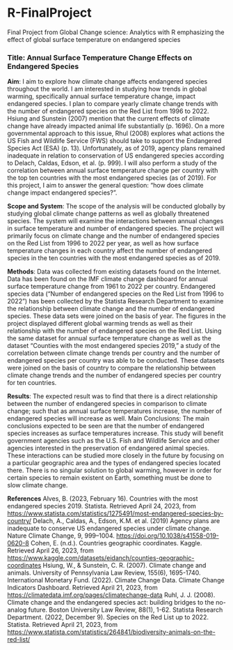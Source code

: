 # R-FinalProject
Final Project from Global Change science: Analytics with R emphasizing the effect of global surface temperature on endangered species

### Title: Annual Surface Temperature Change Effects on Endangered Species

**Aim**: I aim to explore how climate change affects endangered species throughout the world. I am interested in studying how trends in global warming, specifically annual surface temperature change, impact endangered species. I plan to compare yearly climate change trends with the number of endangered species on the Red List from 1996 to 2022. Hsiung and Sunstein (2007) mention that the current effects of climate change have already impacted animal life substantially (p. 1696). On a more governmental approach to this issue, Rhul (2008) explores what actions the US Fish and Wildlife Service (FWS) should take to support the Endangered Species Act (ESA) (p. 13). Unfortunately, as of 2019, agency plans remained inadequate in relation to conservation of US endangered species according to Delach, Caldas, Edson, et al. (p. 999). I will also perform a study of the correlation between annual surface temperature change per country with the top ten countries with the most endangered species (as of 2019). For this project, I aim to answer the general question: “how does climate change impact endangered species?”. 

**Scope and System**: The scope of the analysis will be conducted globally by studying global climate change patterns as well as globally threatened species. The system will examine the interactions between annual changes in surface temperature and number of endangered species. The project will primarily focus on climate change and the number of endangered species on the Red List from 1996 to 2022 per year, as well as how surface temperature changes in each country affect the number of endangered species in the ten countries with the most endangered species as of 2019.

**Methods**: Data was collected from existing datasets found on the Internet. Data has been found on the IMF climate change dashboard for annual surface temperature change from 1961 to 2022 per country. Endangered species data (“Number of endangered species on the Red List from 1996 to 2022”) has been collected by the Statista Research Department to examine the relationship between climate change and the number of endangered species. These data sets were joined on the basis of year. The figures in the project displayed different global warming trends as well as their relationship with the number of endangered species on the Red List. Using the same dataset for annual surface temperature change  as well as the dataset “Counties with the most endangered species 2019,” a study of the correlation between climate change trends per country and the number of endangered species per country was able to be conducted. These datasets were joined on the basis of country to compare the relationship between climate change trends and the number of endangered species per country for ten countries.

**Results**: The expected result was to find that there is a direct relationship between the number of endangered species in comparison to climate change; such that as annual surface temperatures increase, the number of endangered species will increase as well. 
Main Conclusions: The main conclusions expected to be seen are that the number of endangered species increases as surface temperatures increase. This study will benefit government agencies such as the U.S. Fish and Wildlife Service and other agencies interested in the preservation of endangered animal species. These interactions can be studied more closely in the future by focusing on a particular geographic area and the types of endangered species located there. There is no singular solution to global warming, however in order for certain species to remain existent on Earth, something must be done to slow climate change.  

**References**
Alves, B. (2023, February 16). Countries with the most endangered species 2019. Statista. Retrieved April 24, 2023, from https://www.statista.com/statistics/1275491/most-endangered-species-by-country/
Delach, A., Caldas, A., Edson, K.M. et al. (2019) Agency plans are inadequate to conserve US 
endangered species under climate change. Nature Climate Change, 9, 999–1004. 
https://doi.org/10.1038/s41558-019-0620-8
Cohen, E. (n.d.). Countries geographic coordinates. Kaggle. Retrieved April 26, 2023, from https://www.kaggle.com/datasets/eidanch/counties-geographic-coordinates
Hsiung, W., & Sunstein, C. R. (2007). Climate change and animals. University of Pennsylvania 
Law Review, 155(6), 1695-1740.
International Monetary Fund. (2022). Climate Change Data. Climate Change Indicators Dashboard. Retrieved April 21, 2023, from https://climatedata.imf.org/pages/climatechange-data
Ruhl, J. J. (2008). Climate change and the endangered species act: building bridges to the 
no-analog future. Boston University Law Review, 88(1), 1-62. 
Statista Research Department. (2022, December 9). Species on the Red List up to 2022. Statista. Retrieved April 21, 2023, from https://www.statista.com/statistics/264841/biodiversity-animals-on-the-red-list/


